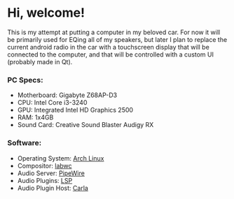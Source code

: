 # Hi, welcome!
This is my attempt at putting a computer in my beloved car. For now it will be primarily used for EQing all of my speakers, but later I plan to replace the current android radio in the car with a touchscreen display that will be connected to the computer, and that will be controlled with a custom UI (probably made in Qt).

### PC Specs:
- Motherboard: Gigabyte Z68AP-D3
- CPU: Intel Core i3-3240
- GPU: Integrated Intel HD Graphics 2500
- RAM: 1x4GB
- Sound Card: Creative Sound Blaster Audigy RX

### Software:
- Operating System: [Arch Linux](https://archlinux.org/)
- Compositor: [labwc](https://github.com/labwc/labwc)
- Audio Server: [PipeWire](https://pipewire.org/)
- Audio Plugins: [LSP](https://lsp-plug.in/)
- Audio Plugin Host: [Carla](https://kx.studio/Applications:Carla)

